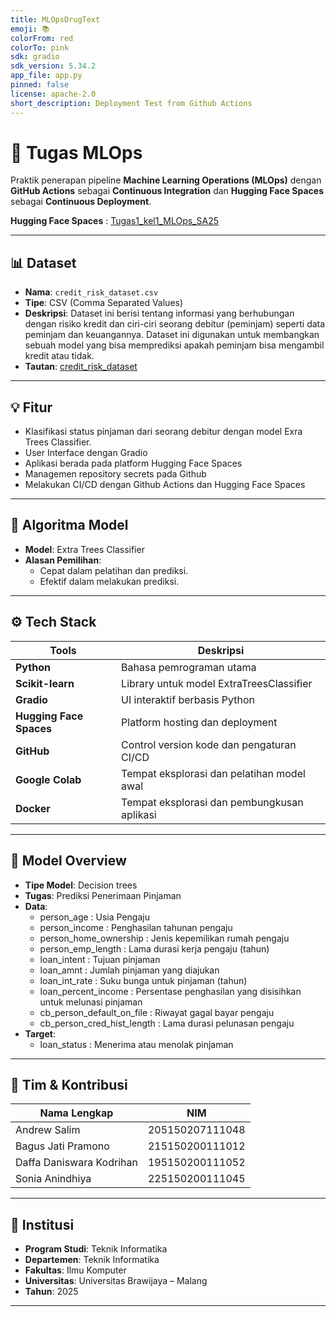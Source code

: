 ```yaml
---
title: MLOpsDrugText
emoji: 📚
colorFrom: red
colorTo: pink
sdk: gradio
sdk_version: 5.34.2
app_file: app.py
pinned: false
license: apache-2.0
short_description: Deployment Test from Github Actions
---
```


# 📌 Tugas MLOps

Praktik penerapan pipeline **Machine Learning Operations (MLOps)** dengan **GitHub Actions** sebagai **Continuous Integration** dan **Hugging Face Spaces** sebagai **Continuous Deployment**.

**Hugging Face Spaces** : [Tugas1_kel1_MLOps_SA25](https://huggingface.co/spaces/Bagus21/Tugas1_kel1_MLOps_SA25)

---

## 📊 Dataset

- **Nama**: `credit_risk_dataset.csv`  
- **Tipe**: CSV (Comma Separated Values)  
- **Deskripsi**: Dataset ini berisi tentang informasi yang berhubungan dengan risiko kredit dan ciri-ciri seorang debitur (peminjam) seperti data peminjam dan keuangannya. Dataset ini digunakan untuk membangkan sebuah model yang bisa memprediksi apakah peminjam bisa mengambil kredit atau tidak.  
- **Tautan**: [credit_risk_dataset](https://www.kaggle.com/datasets/laotse/credit-risk-dataset/data)

---

## 💡 Fitur

- Klasifikasi status pinjaman dari seorang debitur dengan model Exra Trees Classifier.
- User Interface dengan Gradio
- Aplikasi berada pada platform Hugging Face Spaces
- Managemen repository secrets pada Github
- Melakukan CI/CD dengan Github Actions dan Hugging Face Spaces

---

## 🧠 Algoritma Model

- **Model**: Extra Trees Classifier  
- **Alasan Pemilihan**:
  - Cepat dalam pelatihan dan prediksi.
  - Efektif dalam melakukan prediksi.

---

## ⚙️ Tech Stack

| Tools              | Deskripsi                                      |
|-------------------|-----------------------------------------------|
| **Python**         | Bahasa pemrograman utama                      |
| **Scikit-learn**   | Library untuk model ExtraTreesClassifier                |
| **Gradio**         | UI interaktif berbasis Python                 |
| **Hugging Face Spaces** | Platform hosting dan deployment          |
| **GitHub**         | Control version kode dan pengaturan CI/CD          |
| **Google Colab**   | Tempat eksplorasi dan pelatihan model awal    |
| **Docker**   | Tempat eksplorasi dan pembungkusan aplikasi    |

---

## 🧠 Model Overview

- **Tipe Model**: Decision trees
- **Tugas**: Prediksi Penerimaan Pinjaman
- **Data**: 
    - person_age : Usia Pengaju
    - person_income : Penghasilan tahunan pengaju
    - person_home_ownership : Jenis kepemilikan rumah pengaju
    - person_emp_length : Lama durasi kerja pengaju (tahun)
    - loan_intent : Tujuan pinjaman
    - loan_amnt : Jumlah pinjaman yang diajukan
    - loan_int_rate : Suku bunga untuk pinjaman (tahun)
    - loan_percent_income : Persentase penghasilan yang disisihkan untuk melunasi pinjaman
    - cb_person_default_on_file : Riwayat gagal bayar pengaju
    - cb_person_cred_hist_length : Lama durasi pelunasan pengaju
- **Target**: 
    - loan_status : Menerima atau menolak pinjaman

---

## 👥 Tim & Kontribusi

| Nama Lengkap                             | NIM              |
|------------------------------------------|------------------|
| Andrew Salim                             | 205150207111048  |
| Bagus Jati Pramono                       | 215150200111012  |
| Daffa Daniswara Kodrihan                 | 195150200111052  |
| Sonia Anindhiya                          | 225150200111045  |

---

## 🏫 Institusi

- **Program Studi**: Teknik Informatika  
- **Departemen**: Teknik Informatika  
- **Fakultas**: Ilmu Komputer  
- **Universitas**: Universitas Brawijaya – Malang  
- **Tahun**: 2025

---